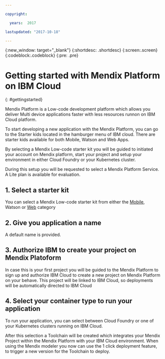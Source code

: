 ```yaml
---

copyright:

  years:  2017

lastupdated: "2017-10-18"

---
```


{:new_window: target="_blank"}
{:shortdesc: .shortdesc}
{:screen:.screen}
{:codeblock:.codeblock}
{:pre: .pre}

<!-- This template is for getting started with a Bluemix service. It is a task template intended to document productive use of the service. It is not intended for discovery and conceptual information.  -->

<!-- The name of this file should remain index.md.
Please delete out content examples and coding that you are not using for your service. -->

# Getting started with Mendix Platform on IBM Cloud 
{: #gettingstarted}
<!-- Provide an appropriate ID above -->

<!-- Short description: REQUIRED
The short description section should include one to two sentences describing why a developer would want to use your service in an app. This should be conversational style. For search engine optimization, include the service long name and "Bluemix". Keep the {: shortdesc} after the first paragraph so that the framework renders it properly.

Examples: -->

Mendix Platform is a Low-code development platform which allows you deliver Multi device applications faster with less resources runnon on IBM Cloud platform. 

<!-- If overview content is required, do not include it here. Put it in a separate "## About" section below the task section. -->

<!-- Task section: REQUIRED
The task section includes steps to integrate the service into the app.  
- With task-based, technical information, reduce the conversational style in favor of succinct and direct instructions.
- DO include the basic, most-common-use scenario steps to use the service or integrate it into the app. 
- DO NOT include steps to add the service from the Bluemix catalog; we assume that the user already took steps in the UI to add the service. 
- DO include code snippets in all languages that can be copied, as well as VCAP service info.  
- For additional tasks like configuring, managing, etc., add a task section (## Gerund_task_title) below the task section or "About" section if used. Use a task title such as "Configuring x", "Administering y", "Managing z". -->

<!-- You can include an optional prerequisites paragraph for any prerequisites to be met before integrating the service. For example: -->


<!-- Include a sentence to briefly introduce the steps. Examples: -->

To start developing a new application with the Mendix Platform, you can go to the Starter kids located in the hamburger menu of IBM cloud. There are starter kids available for both Mobile, Watson and Web Apps. 

By selecting a Mendix Low-code starter kit you will be guided to initiated your account on Mendix platform, start your project and setup your  environment in either Cloud Foundry or your Kubernetes cluster. 

During this setup you will be requested to select a Mendix Platform Service. A Lite plan is available for evaluation.

<!-- Use ordered list markup for the step section. For code examples: 
- use three backticks ahead of and after the example (```)
- For copyable code snippet, multi-line, include {: codeblock} following the last set of backticks. A copy button will display in framework in output.
- For copyable command, single line, include {: pre} following the last set of backticks. When displayed, it will show "$" at the beginning of the command example and a copy button, but the copy button will include just the command example.
- For non-copyable output snippet, include {: screen} following the last set of backticks.
 -->

## 1. Select a starter kit 

You can select a Mendix Low-code starter kit from either the [Mobile](https://console.bluemix.net/developer/mobile/starter-kits/mobile-for-mendix), Watson or [Web](https://console.bluemix.net/developer/appservice/starter-kits/basic-web-for-mendix) category



## 2. Give you application a name

A default name is provided. 

## 3. Authorize IBM to create your project on Mendix Platoform

In case this is your first project you will be guided to the Mendix Platform to sign up and authorize IBM Cloud to create a new project on Mendix Platform on your behave. This project will be linked to IBM Cloud, so deployments will be automatically directed to IBM Cloud

## 4. Select your container type to run your application

To run your application, you can select between Cloud Foundry or one of your Kubernetes clusters running on IBM Cloud. 

After this selection a Toolchain will be created which integrates your Mendix Project within the Mendix Platform with your IBM Cloud environment. When using the Mendix modeler you now can use the 1 click deployment feature, to trigger a new version for the Toolchain to deploy. 

<!-- Related links section: still REQUIRED but moved to toc file (in your same folder).  Edit there.
-->